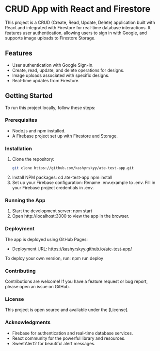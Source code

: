 # CRUD App with React and Firestore

This project is a CRUD (Create, Read, Update, Delete) application built with React and integrated with Firestore for real-time database interactions. It features user authentication, allowing users to sign in with Google, and supports image uploads to Firestore Storage.

## Features

- User authentication with Google Sign-In.
- Create, read, update, and delete operations for designs.
- Image uploads associated with specific designs.
- Real-time updates from Firestore.

## Getting Started

To run this project locally, follow these steps:

### Prerequisites

- Node.js and npm installed.
- A Firebase project set up with Firestore and Storage.

### Installation

1. Clone the repository:
   ```bash
   git clone https://github.com/kashyrskyy/ate-test-app.git
2. Install NPM packages:
    cd ate-test-app
    npm install
3. Set up your Firebase configuration:
    Rename .env.example to .env.
    Fill in your Firebase project credentials in .env.

### Running the App
1. Start the development server:
    npm start
2. Open http://localhost:3000 to view the app in the browser.

### Deployment
The app is deployed using GitHub Pages:

- Deployment URL: https://kashyrskyy.github.io/ate-test-app/

To deploy your own version, run:
    npm run deploy

### Contributing
Contributions are welcome! If you have a feature request or bug report, please open an issue on GitHub.

### License
This project is open source and available under the [License].

### Acknowledgments
- Firebase for authentication and real-time database services.
- React community for the powerful library and resources.
- SweetAlert2 for beautiful alert messages.